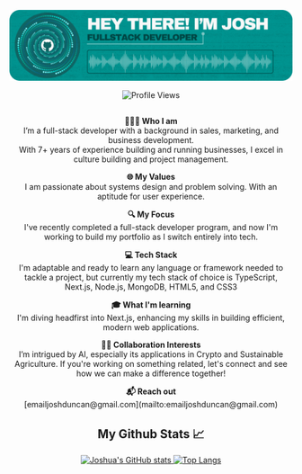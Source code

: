 <div align="center">

![Header](./github-header.png)

![Profile Views](https://komarev.com/ghpvc/?username=jduncan017&label=PROFILE+VIEWS)
##
<p><strong>🙋🏽‍♂️ Who I am</strong><br>
I’m a full-stack developer with a background in sales, marketing, and business development.<br>
With 7+ years of experience building and running businesses, I excel in culture building and project management.</p>

<p><strong>🌐 My Values</strong><br>
I am passionate about systems design and problem solving. With an aptitude for user experience.</p>

<p><strong>🔍 My Focus</strong><br>
I've recently completed a full-stack developer program, and now I'm working to build my portfolio as I switch entirely into tech.</p>

<p><strong>💻 Tech Stack</strong><br>
I'm adaptable and ready to learn any language or framework needed to tackle a project, but currently my tech stack of choice is TypeScript, Next.js, Node.js, MongoDB, HTML5, and CSS3</p>

<p><strong>🎓 What I'm learning</strong><br>
I'm diving headfirst into Next.js, enhancing my skills in building efficient, modern web applications.</p>

<p><strong>👏🏽 Collaboration Interests</strong><br>
I’m intrigued by AI, especially its applications in Crypto and Sustainable Agriculture. If you're working on something related, let's connect and see how we can make a difference together!</p>

<p><strong>📬 Reach out</strong><br>
[emailjoshduncan@gmail.com](mailto:emailjoshduncan@gmail.com)

## My Github Stats 📈
<a href="https://github.com/anuraghazra/github-readme-stats">
    <img src="https://github-readme-stats.vercel.app/api?username=jduncan017&theme=gotham&rank_icon=github&show_icons=true&line_height=28" alt="Joshua's GitHub stats">
</a>
<a href="https://github.com/anuraghazra/github-readme-stats">
    <img src="https://github-readme-stats.vercel.app/api/top-langs/?username=jduncan017&theme=gotham&layout=donut" alt="Top Langs">
</a>

</div>
